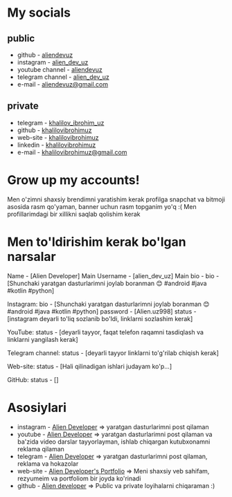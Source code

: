 # My socials

## public
* github - [aliendevuz](https://github.com/aliendevuz)
* instagram - [alien_dev_uz](https://instagram.com/alien_dev_uz)
* youtube channel - [aliendevuz](https://youtube.com/@aliendevuz)
* telegram channel - [alien_dev_uz](https://t.me/alien_dev_uz)
* e-mail - [aliendevuz@gmail.com](mailto://aliendevuz@gmail.com)

## private
* telegram - [khalilov_ibrohim_uz](https://t.me/khalilov_ibrohim_uz)
* github - [khalilovibrohimuz](https://github.com/khalilovibrohimuz)
* web-site - [khalilovibrohimuz](https://khalilovibrohimuz.github.io)
* linkedin - [khalilovibrohimuz](https://linkedin.com/in/khalilovibrohimuz)
* e-mail - [khalilovibrohimuz@gmail.com](mailto://khalilovibrohimuz@gmail.com)

# Grow up my accounts!
Men o'zimni shaxsiy brendimni yaratishim kerak
profilga snapchat va bitmoji asosida rasm qo'yaman, banner uchun rasm topganim yo'q :(
Men profillarimdagi bir xillikni saqlab qolishim kerak

# Men to'ldirishim kerak bo'lgan narsalar
Name - [Alien Developer]
Main Username - [alien_dev_uz]
Main bio - bio - [Shunchaki yaratgan dasturlarimni joylab boranman 😊
#android
#java
#kotlin
#python]

Instagram:
bio - [Shunchaki yaratgan dasturlarimni joylab boranman 😊
#android
#java
#kotlin
#python]
password - [Alien.uz998]
status - [instagram deyarli to'liq sozlanib bo'ldi, linklarni sozlashim kerak]

YouTube:
status - [deyarli tayyor, faqat telefon raqamni tasdiqlash va linklarni yangilash kerak]

Telegram channel:
status - [deyarli tayyor linklarni to'g'rilab chiqish kerak]

Web-site:
status - [Hali qilinadigan ishlari judayam ko'p...]

GitHub:
status - []

# Asosiylari
* instagram - [Alien Developer](https://instagram.com/alien_dev_uz) => yaratgan dasturlarimni post qilaman
* youtube - [Alien Developer](https://youtube.com/@aliendevuz) => yaratgan dasturlarimni post qilaman va ba'zida video darslar tayyorlayman, ishlab chiqargan kutubxonamni reklama qilaman
* telegram - [Alien Developer](https://t.me/alien_dev_uz) => yaratgan dasturlarimni post qilaman, reklama va hokazolar
* web-site - [Alien Developer's Portfolio](https://aliendevuz.github.io) => Meni shaxsiy veb sahifam, rezyumeim va portfoliom bir joyda ko'rinadi
* github - [Alien developer](https://github.com/aliendevuz) => Public va private loyihalarni chiqaraman :)
